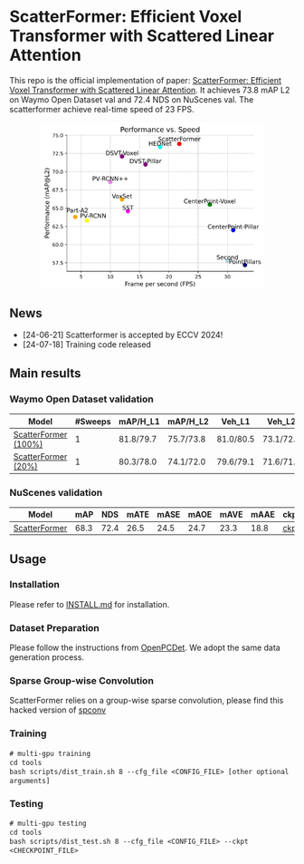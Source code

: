 # ScatterFormer: Efficient Voxel Transformer with Scattered Linear Attention
	

This repo is the official implementation of paper: [ScatterFormer: Efficient Voxel Transformer with Scattered Linear Attention](https://arxiv.org/pdf/2401.00912). It achieves 73.8 mAP L2 on Waymo Open Dataset val and 72.4 NDS on NuScenes val. The scatterformer achieve real-time speed of 23 FPS.

<!-- > ScatterFormer: Efficient Voxel Transformer with Scattered Linear Attention
>
> [Chenhang He*](https://skyhehe123.github.io/), Ruihuang Li, Guowen Zhang, Lei Zhang -->


<div align="center">
  <img src="assets/performance.png" width="400"/>
</div>

## News
- [24-06-21] Scatterformer is accepted by ECCV 2024!  
- [24-07-18] Training code released 










## Main results

### Waymo Open Dataset validation
|  Model  |  #Sweeps | mAP/H_L1 | mAP/H_L2 | Veh_L1 | Veh_L2 | Ped_L1 | Ped_L2 | Cyc_L1 | Cyc_L2 | Log |
|---------|---------|--------|--------|--------|--------|--------|--------|--------|--------|--------|
|  [ScatterFormer (100%)](tools/cfgs/waymo_models/scatterformer.yaml) | 1       |  81.8/79.7  | 75.7/73.8  | 81.0/80.5 | 73.1/72.7 | 84.5/79.9 | 77.0/72.6 | 79.9/78.9 | 77.1/76.1 | [Log](https://drive.google.com/file/d/1WamAN8tBRg8aq35Ia6PsEdkYo-jxKNS1/view?usp=sharing) |
|  [ScatterFormer (20%)](tools/cfgs/waymo_models/scatterformer.yaml) | 1       |  80.3/78.0  | 74.1/72.0  | 79.6/79.1 | 71.6/71.2 | 83.5/78.3 | 75.9/71.0 | 77.7/76.6 | 74.8/73.7 | [Log](https://drive.google.com/file/d/1_nGyTDCGy8oo-tkw7BHKoO_w8eMzPbm8/view?usp=sharing) |
### NuScenes validation
|  Model  | mAP | NDS | mATE | mASE | mAOE | mAVE| mAAE | ckpt | Log |
|---------|---------|--------|---------|---------|--------|---------|--------|--------|--------|
|  [ScatterFormer](tools/cfgs/dsvt_models/dsvt_plain_1f_onestage_nusences.yaml) | 68.3 | 72.4 | 26.5 | 24.5 | 24.7 | 23.3 | 18.8| [ckpt](https://drive.google.com/file/d/1AJp0EQoXw-8JNI98SkD-k1DqLzKHYNJK/view?usp=sharing)| [Log](https://drive.google.com/file/d/1kiDoCiu8YzIyy5t_DM5XCAMKa3OR-2wh/view?usp=sharing)| 



## Usage
### Installation
Please refer to [INSTALL.md](docs/INSTALL.md) for installation.

### Dataset Preparation
Please follow the instructions from [OpenPCDet](https://github.com/open-mmlab/OpenPCDet/blob/master/docs/GETTING_STARTED.md). We adopt the same data generation process.

### Sparse Group-wise Convolution
ScatterFormer relies on a group-wise sparse convolution, please find this hacked version of [spconv](https://github.com/skyhehe123/spconv) 

### Training
```
# multi-gpu training
cd tools
bash scripts/dist_train.sh 8 --cfg_file <CONFIG_FILE> [other optional arguments]
```

### Testing
```
# multi-gpu testing
cd tools
bash scripts/dist_test.sh 8 --cfg_file <CONFIG_FILE> --ckpt <CHECKPOINT_FILE>
```

